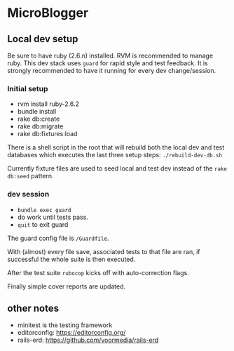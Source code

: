 # MicroBlogger

## Local dev setup

Be sure to have ruby (2.6.n) installed. RVM is
recommended to manage ruby. This dev stack uses `guard` for
rapid style and test feedback. It is strongly recommended to
have it running for every dev change/session.

### Initial setup

* rvm install ruby-2.6.2
* bundle install
* rake db:create
* rake db:migrate
* rake db:fixtures:load

There is a shell script in the root that will rebuild both
the local dev and test databases which executes the last
three setup steps:
`./rebuild-dev-db.sh`

Currently fixture files are used to seed local and test dev
instead of the `rake db:seed` pattern.

### dev session

* `bundle exec guard`
* do work until tests pass.
* `quit` to exit guard

The guard config file is `/Guardfile`.

With (almost) every file save, associated tests to that file
are ran, if successful the whole suite is then executed.

After the test suite `rubocop` kicks off with
auto-correction flags.

Finally simple cover reports are updated.

## other notes
* minitest is the testing framework
* editorconfig: https://editorconfig.org/
* rails-erd: https://github.com/voormedia/rails-erd
